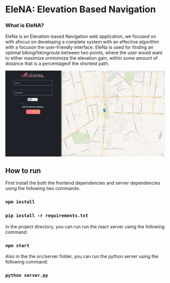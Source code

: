 # EleNA: Elevation Based Navigation

### What is EleNA?
EleNa is an Elevation-based Navigation web application, we focused on with afocus on developing a complete system with an effective algorithm with a focuson the user-friendly interface. EleNa is used for finding an optimal biking/hikingroute  between  two  points,  where  the  user  would  want  to  either  maximize  orminimize the elevation gain, within some amount of distance that is a percentageof the shortest path.

<img src="frontend.png" alt="FrontEnd UI" width="500"/>

## How to run

First install the both the frontend dependencies and server dependencies using the following two commands:

### `npm install`
### `pip install -r requirements.txt`

In the project directory, you can run run the react server using the following command:

### `npm start`

Also in the the src/server folder, you can run the python server using the following command:

### `python server.py`
